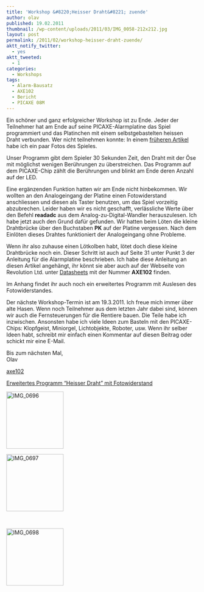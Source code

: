 ```yaml
---
title: 'Workshop &#8220;Heisser Draht&#8221; zuende'
author: olav
published: 19.02.2011
thumbnail: /wp-content/uploads/2011/03/IMG_0058-212x212.jpg
layout: post
permalink: /2011/02/workshop-heisser-draht-zuende/
aktt_notify_twitter:
  - yes
aktt_tweeted:
  - 1
categories:
  - Workshops
tags:
  - Alarm-Bausatz
  - AXE102
  - Bericht
  - PICAXE 08M
---
```

Ein schöner und ganz erfolgreicher Workshop ist zu Ende. Jeder der Teilnehmer hat am Ende auf seine PICAXE-Alarmplatine das Spiel programmiert und das Platinchen mit einem selbstgebastelten heissen Draht verbunden. Wer nicht teilnehmen konnte: In einem [früheren Artikel][1] habe ich ein paar Fotos des Spieles.

Unser Programm gibt dem Spieler 30 Sekunden Zeit, den Draht mit der Öse mit möglichst wenigen Berührungen zu überstreichen. Das Programm auf dem PICAXE-Chip zählt die Berührungen und blinkt am Ende deren Anzahl auf der LED.

Eine ergänzenden Funktion hatten wir am Ende nicht hinbekommen. Wir wollten an den Analogeingang der Platine einen Fotowiderstand anschliessen und diesen als Taster benutzen, um das Spiel vorzeitig abzubrechen. Leider haben wir es nicht geschafft, verlässliche Werte über den Befehl **readadc** aus dem Analog-zu-Digital-Wandler herauszulesen. Ich habe jetzt auch den Grund dafür gefunden. Wir hatten beim Löten die kleine Drahtbrücke über den Buchstaben **PK** auf der Platine vergessen. Nach dem Einlöten dieses Drahtes funktioniert der Analogeingang ohne Probleme.

Wenn ihr also zuhause einen Lötkolben habt, lötet doch diese kleine Drahtbrücke noch ein. Dieser Schritt ist auch auf Seite 31 unter Punkt 3 der Anleitung für die Alarmplatine beschrieben. Ich habe diese Anleitung an diesen Artikel angehängt, ihr könnt sie aber auch auf der Webseite von Revolution Ltd. unter [Datasheets][2] mit der Nummer **AXE102** finden.

Im Anhang findet ihr auch noch ein erweitertes Programm mit Auslesen des Fotowiderstandes.

Der nächste Workshop-Termin ist am 19.3.2011. Ich freue mich immer über alte Hasen. Wenn noch Teilnehmer aus dem letzten Jahr dabei sind, können wir auch die Fernsteuerungen für die Rentiere bauen. Die Teile habe ich inzwischen. Ansonsten habe ich viele Ideen zum Basteln mit den PICAXE-Chips: Klopfgeist, Miniorgel, Lichtobjekte, Roboter, usw. Wenn ihr selber Ideen habt, schreibt mir einfach einen Kommentar auf diesen Beitrag oder schickt mir eine E-Mail.

Bis zum nächsten Mal,  
Olav

[axe102][3]

[Erweitertes Programm &#8220;Heisser Draht&#8221; mit Fotowiderstand][4]

<!-- see gallery_shortcode() in wp-includes/media.php -->

<div id='gallery-8' class='gallery galleryid-423 gallery-columns-2 gallery-size-thumbnail'>
  <dl class='gallery-item'>
    <dt class='gallery-icon'>
      <a href='http://wp-tinkerthon.vm.lst.pm/wp-content/uploads/2011/02/IMG_0696-e1298146993869.jpg' rel="lightbox[423]" title="Workshop "><img width="150" height="150" src="http://wp-tinkerthon.vm.lst.pm/wp-content/uploads/2011/02/IMG_0696-150x150.jpg" class="attachment-thumbnail" alt="IMG_0696" /></a>
    </dt>
  </dl>

  <dl class='gallery-item'>
    <dt class='gallery-icon'>
      <a href='http://wp-tinkerthon.vm.lst.pm/wp-content/uploads/2011/02/IMG_0697-e1298146973612.jpg' rel="lightbox[423]" title="Workshop "><img width="150" height="150" src="http://wp-tinkerthon.vm.lst.pm/wp-content/uploads/2011/02/IMG_0697-150x150.jpg" class="attachment-thumbnail" alt="IMG_0697" /></a>
    </dt>
  </dl>

  <br style="clear: both" />

  <dl class='gallery-item'>
    <dt class='gallery-icon'>
      <a href='http://wp-tinkerthon.vm.lst.pm/wp-content/uploads/2011/02/IMG_0698-e1298146939624.jpg' rel="lightbox[423]" title="Workshop "><img width="150" height="150" src="http://wp-tinkerthon.vm.lst.pm/wp-content/uploads/2011/02/IMG_0698-150x150.jpg" class="attachment-thumbnail" alt="IMG_0698" /></a>
    </dt>
  </dl>

  <br style='clear: both;' />
</div>

 [1]: http://tinkerthon.de/2011/01/picaxe-heiser-draht-haus-mullestumpe-kinder-workshop-29-1-2011/
 [2]: http://www.rev-ed.co.uk/picaxe/
 [3]: http://tinkerthon.de/wp-content/uploads/2011/02/axe102.pdf
 [4]: http://tinkerthon.de/wp-content/uploads/2011/02/heisser_draht_04.bas_.txt
